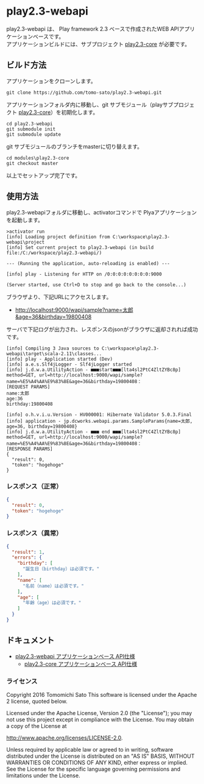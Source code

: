 # play2.3-webapi
play2.3-webapi は、 Play framework 2.3 ベースで作成されたWEB APIアプリケーションベースです。<br>
アプリケーションビルドには、サブプロジェクト [play2.3-core](https://github.com/tomo-sato/play2.3-core) が必要です。<br>



## ビルド方法
アプリケーションをクローンします。
```
git clone https://github.com/tomo-sato/play2.3-webapi.git
```

アプリケーションフォルダ内に移動し、git サブモジュール（playサブプロジェクト [play2.3-core](https://github.com/tomo-sato/play2.3-core)）を初期化します。
```
cd play2.3-webapi
git submodule init
git submodule update
```

git サブモジュールのブランチをmasterに切り替えます。
```
cd modules\play2.3-core
git checkout master
```

以上でセットアップ完了です。



## 使用方法
play2.3-webapiフォルダに移動し、activatorコマンドで Plyaアプリケーションを起動します。
```
>activator run
[info] Loading project definition from C:\workspace\play2.3-webapi\project
[info] Set current project to play2.3-webapi (in build file:/C:/workspace/play2.3-webapi/)

--- (Running the application, auto-reloading is enabled) ---

[info] play - Listening for HTTP on /0:0:0:0:0:0:0:0:9000

(Server started, use Ctrl+D to stop and go back to the console...)
```

ブラウザより、下記URLにアクセスします。
* [http://localhost:9000/wapi/sample?name=太郎&age=36&birthday=19800408](http://localhost:9000/wapi/sample?name=太郎&age=36&birthday=19800408)

サーバで下記ログが出力され、レスポンスのjsonがブラウザに返却されれば成功です。
```
[info] Compiling 3 Java sources to C:\workspace\play2.3-webapi\target\scala-2.11\classes...
[info] play - Application started (Dev)
[info] a.e.s.Slf4jLogger - Slf4jLogger started
[info] j.d.w.a.UtilityAction - ■■■start■■■[lta4sl2PtC4ZltZYBc8p] method=GET, url=http://localhost:9000/wapi/sample?name=%E5%A4%AA%E9%83%8E&age=36&birthday=19800408：
[REQUEST PARAMS]
name:太郎
age:36
birthday:19800408

[info] o.h.v.i.u.Version - HV000001: Hibernate Validator 5.0.3.Final
[info] application - jp.dcworks.webapi.params.SampleParams{name=太郎, age=36, birthday=19800408}
[info] j.d.w.a.UtilityAction - ■■■ end ■■■[lta4sl2PtC4ZltZYBc8p] method=GET, url=http://localhost:9000/wapi/sample?name=%E5%A4%AA%E9%83%8E&age=36&birthday=19800408：
[RESPONSE PARAMS]
{
  "result": 0,
  "token": "hogehoge"
}
```

### レスポンス（正常）
```json
{
  "result": 0,
  "token": "hogehoge"
}
```

### レスポンス（異常）
```json
{
  "result": 1,
  "errors": {
    "birthday": [
      "誕生日（birthday）は必須です。"
    ],
    "name": [
      "名前（name）は必須です。"
    ],
    "age": [
      "年齢（age）は必須です。"
    ]
  }
}
```



## ドキュメント
* [play2.3-webapi アプリケーションベース API仕様](https://tomo-sato.github.io/play2.3-webapi/javadoc/index.html)
    * [play2.3-core アプリケーションベース API仕様](https://tomo-sato.github.io/play2.3-core/javadoc/index.html)



### ライセンス
Copyright 2016 Tomomichi Sato This software is licensed under the Apache 2 license, quoted below.

Licensed under the Apache License, Version 2.0 (the "License"); you may not use this project except in compliance with the License. You may obtain a copy of the License at

http://www.apache.org/licenses/LICENSE-2.0.

Unless required by applicable law or agreed to in writing, software distributed under the License is distributed on an "AS IS" BASIS, WITHOUT WARRANTIES OR CONDITIONS OF ANY KIND, either express or implied. See the License for the specific language governing permissions and limitations under the License.
